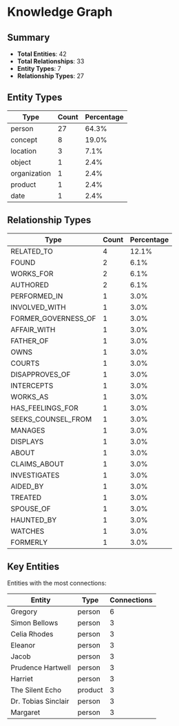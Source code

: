 # Knowledge Graph

## Summary

- **Total Entities**: 42
- **Total Relationships**: 33
- **Entity Types**: 7
- **Relationship Types**: 27

## Entity Types

| Type | Count | Percentage |
|------|-------|------------|
| person | 27 | 64.3% |
| concept | 8 | 19.0% |
| location | 3 | 7.1% |
| object | 1 | 2.4% |
| organization | 1 | 2.4% |
| product | 1 | 2.4% |
| date | 1 | 2.4% |

## Relationship Types

| Type | Count | Percentage |
|------|-------|------------|
| RELATED_TO | 4 | 12.1% |
| FOUND | 2 | 6.1% |
| WORKS_FOR | 2 | 6.1% |
| AUTHORED | 2 | 6.1% |
| PERFORMED_IN | 1 | 3.0% |
| INVOLVED_WITH | 1 | 3.0% |
| FORMER_GOVERNESS_OF | 1 | 3.0% |
| AFFAIR_WITH | 1 | 3.0% |
| FATHER_OF | 1 | 3.0% |
| OWNS | 1 | 3.0% |
| COURTS | 1 | 3.0% |
| DISAPPROVES_OF | 1 | 3.0% |
| INTERCEPTS | 1 | 3.0% |
| WORKS_AS | 1 | 3.0% |
| HAS_FEELINGS_FOR | 1 | 3.0% |
| SEEKS_COUNSEL_FROM | 1 | 3.0% |
| MANAGES | 1 | 3.0% |
| DISPLAYS | 1 | 3.0% |
| ABOUT | 1 | 3.0% |
| CLAIMS_ABOUT | 1 | 3.0% |
| INVESTIGATES | 1 | 3.0% |
| AIDED_BY | 1 | 3.0% |
| TREATED | 1 | 3.0% |
| SPOUSE_OF | 1 | 3.0% |
| HAUNTED_BY | 1 | 3.0% |
| WATCHES | 1 | 3.0% |
| FORMERLY | 1 | 3.0% |

## Key Entities

Entities with the most connections:

| Entity | Type | Connections |
|--------|------|-------------|
| Gregory | person | 6 |
| Simon Bellows | person | 3 |
| Celia Rhodes | person | 3 |
| Eleanor | person | 3 |
| Jacob | person | 3 |
| Prudence Hartwell | person | 3 |
| Harriet | person | 3 |
| The Silent Echo | product | 3 |
| Dr. Tobias Sinclair | person | 3 |
| Margaret | person | 3 |

